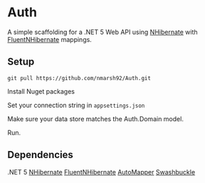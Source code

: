 # Auth
A simple scaffolding for a .NET 5 Web API using [NHibernate](https://nhibernate.info/) with [FluentNHibernate](https://github.com/nhibernate/fluent-nhibernate) mappings.

## Setup
`git pull https://github.com/nmarsh92/Auth.git`

Install Nuget packages

Set your connection string in `appsettings.json`

Make sure your data store matches the Auth.Domain model.

Run.

## Dependencies

.NET 5
[NHibernate](https://nhibernate.info/) 
[FluentNHibernate](https://github.com/nhibernate/fluent-nhibernate)
[AutoMapper](https://automapper.org/)
[Swashbuckle](https://docs.microsoft.com/en-us/aspnet/core/tutorials/getting-started-with-swashbuckle?view=aspnetcore-5.0&tabs=visual-studio)
